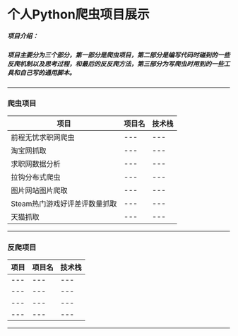 
# 个人Python爬虫项目展示

##### 项目介绍：
##### 项目主要分为三个部分，第一部分是爬虫项目，第二部分是编写代码时碰到的一些反爬机制以及思考过程，和最后的反反爬方法，第三部分为写爬虫时用到的一些工具和自己写的通用脚本。
****  
### 爬虫项目

|项目|项目名|技术栈|
|---|---|---
|前程无忧求职网爬虫|---|---
|淘宝网抓取|---|---
|求职网数据分析|---|---
|拉钩分布式爬虫|---|---
|图片网站图片爬取|---|---
|Steam热门游戏好评差评数量抓取|---|---
|天猫抓取|---|---

****

### 反爬项目

|项目|项目名|技术栈|
|---|---|---
|---|---|---
|---|---|---
|---|---|---
|---|---|---
****
